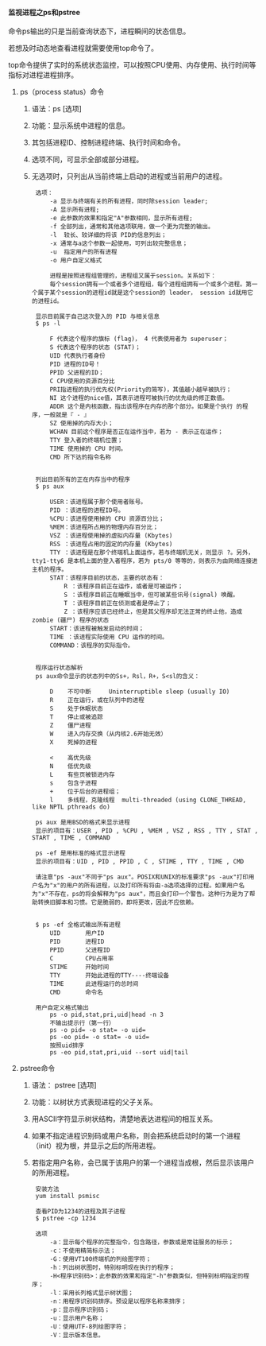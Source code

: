 #### 监视进程之ps和pstree ####
命令ps输出的只是当前查询状态下，进程瞬间的状态信息。

若想及时动态地查看进程就需要使用top命令了。

top命令提供了实时的系统状态监控，可以按照CPU使用、内存使用、执行时间等指标对进程进程排序。

1. ps（process status）命令
	1. 语法：ps  [选项]
	2. 功能：显示系统中进程的信息。
	3. 其包括进程ID、控制进程终端、执行时间和命令。
	4. 选项不同，可显示全部或部分进程。
	5. 无选项时，只列出从当前终端上启动的进程或当前用户的进程。

			选项：
				-a 显示与终端有关的所有进程，同时除session leader;
				-A 显示所有进程;
				-e 此参数的效果和指定"A"参数相同，显示所有进程;
				-f 全部列出，通常和其他选项联用，做一个更为完整的输出。
				-l  较长、较详细的将该 PID的信息列出；
				-x 通常与a这个参数一起使用，可列出较完整信息；
				-u  指定用户的所有进程
				-o 用户自定义格式

				进程是按照进程组管理的，进程组又属于session。关系如下：
				每个session拥有一个或者多个进程组，每个进程组拥有一个或多个进程。第一个属于某个session的进程id就是这个session的 leader， session id就用它的进程id。

			显示目前属于自己这次登入的 PID 与相关信息
			$ ps -l
		
				F 代表这个程序的旗标 (flag)， 4 代表使用者为 superuser；
				S 代表这个程序的状态 (STAT)；
				UID 代表执行者身份
				PID 进程的ID号！
				PPID 父进程的ID；
				C CPU使用的资源百分比
				PRI指进程的执行优先权(Priority的简写)，其值越小越早被执行；
				NI 这个进程的nice值，其表示进程可被执行的优先级的修正数值。
				ADDR 这个是内核函数，指出该程序在内存的那个部分。如果是个执行 的程序，一般就是『 - 』
				SZ 使用掉的内存大小；
				WCHAN 目前这个程序是否正在运作当中，若为 - 表示正在运作；
				TTY 登入者的终端机位置；
				TIME 使用掉的 CPU 时间。
				CMD 所下达的指令名称


			列出目前所有的正在内存当中的程序
			$ ps aux 
			
				USER：该进程属于那个使用者账号。
				PID ：该进程的进程ID号。
				%CPU：该进程使用掉的 CPU 资源百分比；
				%MEM：该进程所占用的物理内存百分比；
				VSZ ：该进程使用掉的虚拟内存量 (Kbytes)
				RSS ：该进程占用的固定的内存量 (Kbytes)
				TTY ：该进程是在那个终端机上面运作，若与终端机无关，则显示 ?。另外， tty1-tty6 是本机上面的登入者程序，若为 pts/0 等等的，则表示为由网络连接进主机的程序。
				STAT：该程序目前的状态，主要的状态有：
					R ：该程序目前正在运作，或者是可被运作；
					S ：该程序目前正在睡眠当中，但可被某些讯号(signal) 唤醒。
					T ：该程序目前正在侦测或者是停止了；
					Z ：该程序应该已经终止，但是其父程序却无法正常的终止他，造成 zombie (疆尸) 程序的状态
				START：该进程被触发启动的时间；
				TIME ：该进程实际使用 CPU 运作的时间。
				COMMAND：该程序的实际指令。


			程序运行状态解析
			ps aux命令显示的状态列中的Ss+，Rsl，R+，S<sl的含义：
			
			    D    不可中断     Uninterruptible sleep (usually IO)
			    R    正在运行，或在队列中的进程
			    S    处于休眠状态
			    T    停止或被追踪
			    Z    僵尸进程
			    W    进入内存交换（从内核2.6开始无效）
			    X    死掉的进程
			
			    <    高优先级
			    N    低优先级
			    L    有些页被锁进内存
			    s    包含子进程
			    +    位于后台的进程组；
			    l    多线程，克隆线程  multi-threaded (using CLONE_THREAD, like NPTL pthreads do)

			ps aux 是用BSD的格式来显示进程
			显示的项目有：USER , PID , %CPU , %MEM , VSZ , RSS , TTY , STAT , START , TIME , COMMAND
			
			ps -ef 是用标准的格式显示进程
			显示的项目有：UID , PID , PPID , C , STIME , TTY , TIME , CMD

			请注意"ps -aux"不同于"ps aux"。POSIX和UNIX的标准要求"ps -aux"打印用户名为"x"的用户的所有进程，以及打印所有将由-a选项选择的过程。如果用户名为"x"不存在，ps的将会解释为"ps aux"，而且会打印一个警告。这种行为是为了帮助转换旧脚本和习惯。它是脆弱的，即将更改，因此不应依赖。


			$ ps -ef 全格式输出所有进程
			    UID       用户ID
				PID       进程ID
				PPID      父进程ID
				C         CPU占用率
				STIME     开始时间
				TTY       开始此进程的TTY----终端设备
				TIME      此进程运行的总时间
				CMD       命令名

			用户自定义格式输出
				ps -o pid,stat,pri,uid|head -n 3
				不输出提示行（第一行）
				ps -o pid= -o stat= -o uid=
				ps -eo pid= -o stat= -o uid=
				按照uid排序
				ps -eo pid,stat,pri,uid --sort uid|tail


2. pstree命令
	1. 语法： pstree [选项]
	2. 功能：以树状方式表现进程的父子关系。
	3. 用ASCII字符显示树状结构，清楚地表达进程间的相互关系。
	4. 如果不指定进程识别码或用户名称，则会把系统启动时的第一个进程（init）视为根，并显示之后的所用进程。
	5. 若指定用户名称，会已属于该用户的第一个进程当成根，然后显示该用户的所用进程。
	
			安装方法
			yum install psmisc
			
			查看PID为1234的进程及其子进程
			$ pstree -cp 1234

			选项
				-a：显示每个程序的完整指令，包含路径，参数或是常驻服务的标示；
				-c：不使用精简标示法；
				-G：使用VT100终端机的列绘图字符；
				-h：列出树状图时，特别标明现在执行的程序；
				-H<程序识别码>：此参数的效果和指定"-h"参数类似，但特别标明指定的程序；
				-l：采用长列格式显示树状图；
				-n：用程序识别码排序。预设是以程序名称来排序；
				-p：显示程序识别码；
				-u：显示用户名称；
				-U：使用UTF-8列绘图字符；
				-V：显示版本信息。






